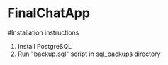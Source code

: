 # FinalChatApp

#Installation instructions

1. Install PostgreSQL
2. Run "backup.sql" script in sql_backups directory
